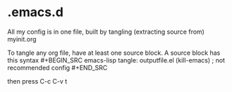 # .emacs.d

All my config is in one file, built by tangling (extracting source from) myinit.org

To tangle any org file, have at least one source block. A source block has this syntax
#+BEGIN_SRC emacs-lisp tangle: outputfile.el
(kill-emacs) ; not recommended config
#+END_SRC

then press C-c C-v t